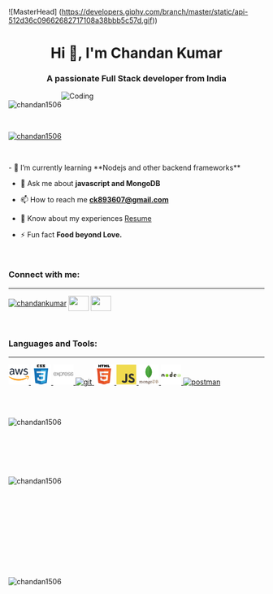 ![MasterHead]
(https://developers.giphy.com/branch/master/static/api-512d36c09662682717108a38bbb5c57d.gif))
<h1 align="center">Hi 👋, I'm Chandan Kumar</h1>
<h3 align="center">A passionate Full Stack developer from India</h3>

<img align="right" alt="Coding" width="400" src="https://mir-s3-cdn-cf.behance.net/project_modules/disp/1e166b113111309.60217f715c007.gif">


<p align="left"> <img src="https://komarev.com/ghpvc/?username=chandan1506&label=Profile%20views&color=0e75b6&style=flat" alt="chandan1506" /> </p>
<br>
<p align="left"> <a href="https://github.com/ryo-ma/github-profile-trophy"><img src="https://github-profile-trophy.vercel.app/?username=chandan1506" alt="chandan1506" /></a> </p>

<p align="left"> <a href="https://twitter.com/" target="blank"><img src="https://img.shields.io/twitter/follow/?logo=twitter&style=for-the-badge" alt="" /></a> </p>
- 🌱 I’m currently learning **Nodejs and other backend frameworks**

- 💬 Ask me about **javascript and MongoDB**

- 📫 How to reach me **ck893607@gmail.com**

- 📄 Know about my experiences <a href="https://drive.google.com/file/d/1D9FK36J5HBUYQbrD49fD7TB_JggMpaH9/view?usp=sharing">Resume</a>

- ⚡ Fun fact **Food beyond Love.**

<br>

<h3 align="left">Connect with me:</h3>

<hr>

<p align="left">
<a href="https://linkedin.com/in/chandankumar" target="blank"><img align="center" src="https://raw.githubusercontent.com/rahuldkjain/github-profile-readme-generator/master/src/images/icons/Social/linked-in-alt.svg" alt="chandankumar" height="30" width="40" /></a>
   <a href="https://www.hackerrank.com/" target="blank"><img align="center"
                src="https://cdn.worldvectorlogo.com/logos/hackerrank.svg"
                alt="" height="30" width="40" /></a>
        <a href="https://www.leetcode.com/" target="blank"><img align="center"
                src="https://www.svgrepo.com/show/306328/leetcode.svg"
                alt="" height="30" width="40" /></a>
</p>
<br>

<h3 align="left">Languages and Tools:</h3>

<hr>

<p align="left"> <a href="https://aws.amazon.com" target="_blank" rel="noreferrer"> <img src="https://raw.githubusercontent.com/devicons/devicon/master/icons/amazonwebservices/amazonwebservices-original-wordmark.svg" alt="aws" width="40" height="40"/> </a> <a href="https://www.w3schools.com/css/" target="_blank" rel="noreferrer"> <img src="https://raw.githubusercontent.com/devicons/devicon/master/icons/css3/css3-original-wordmark.svg" alt="css3" width="40" height="40"/> </a> <a href="https://expressjs.com" target="_blank" rel="noreferrer"> <img src="https://raw.githubusercontent.com/devicons/devicon/master/icons/express/express-original-wordmark.svg" alt="express" width="40" height="40"/> </a> <a href="https://git-scm.com/" target="_blank" rel="noreferrer"> <img src="https://www.vectorlogo.zone/logos/git-scm/git-scm-icon.svg" alt="git" width="40" height="40"/> </a> <a href="https://www.w3.org/html/" target="_blank" rel="noreferrer"> <img src="https://raw.githubusercontent.com/devicons/devicon/master/icons/html5/html5-original-wordmark.svg" alt="html5" width="40" height="40"/> </a> <a href="https://developer.mozilla.org/en-US/docs/Web/JavaScript" target="_blank" rel="noreferrer"> <img src="https://raw.githubusercontent.com/devicons/devicon/master/icons/javascript/javascript-original.svg" alt="javascript" width="40" height="40"/> </a> <a href="https://www.mongodb.com/" target="_blank" rel="noreferrer"> <img src="https://raw.githubusercontent.com/devicons/devicon/master/icons/mongodb/mongodb-original-wordmark.svg" alt="mongodb" width="40" height="40"/> </a> <a href="https://nodejs.org" target="_blank" rel="noreferrer"> <img src="https://raw.githubusercontent.com/devicons/devicon/master/icons/nodejs/nodejs-original-wordmark.svg" alt="nodejs" width="40" height="40"/> </a> <a href="https://postman.com" target="_blank" rel="noreferrer"> <img src="https://www.vectorlogo.zone/logos/getpostman/getpostman-icon.svg" alt="postman" width="40" height="40"/> </a> </p>

<br>
<br>
<p><img align="left" src="https://github-readme-stats.vercel.app/api/top-langs?username=chandan1506&show_icons=true&locale=en&layout=compact" alt="chandan1506" /></p>
<br>
<br>
<br>
<br>
<br>
<br>

<p>&nbsp;<img align="left" src="https://github-readme-stats.vercel.app/api?username=chandan1506&show_icons=true&locale=en" alt="chandan1506" /></p>
<br>
<br>
<br>
<br>
<br>
<br>
<br>
<br>
<br>
<p><img align="left" src="https://github-readme-streak-stats.herokuapp.com/?user=chandan1506&" alt="chandan1506" /></p>

